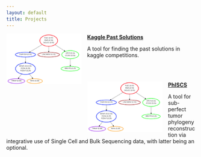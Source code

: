 ```yaml
---
layout: default
title: Projects
---
```


<p><img width="200" src="/assets/phiscs.png" alt="" style="float:left;margin-right:15px;">
  <p></p>
  <p>
    <a href="http://github.com/faridrashidi/kaggle"><b>Kaggle Past Solutions</b></a>
  </p>
  <p>
    A tool for finding the past solutions in kaggle competitions.
  </p>
</p>

<br><br>

<p><img width="200" src="/assets/phiscs.png" alt="" style="float:left;margin-right:15px;">
  <p></p>
  <p>
    <a href="https://github.com/haghshenas/PhISCS"><b>PhISCS</b></a>
  </p>
  <p>
    A tool for sub-perfect tumor phylogeny reconstruction via integrative use of Single Cell and Bulk Sequencing data, with latter being an optional.
  </p>
</p>


